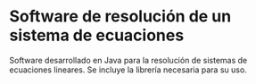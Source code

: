 # Software de resolución de un sistema de ecuaciones
Software desarrollado en Java para la resolución de sistemas de ecuaciones lineares.
Se incluye la librería necesaria para su uso.
